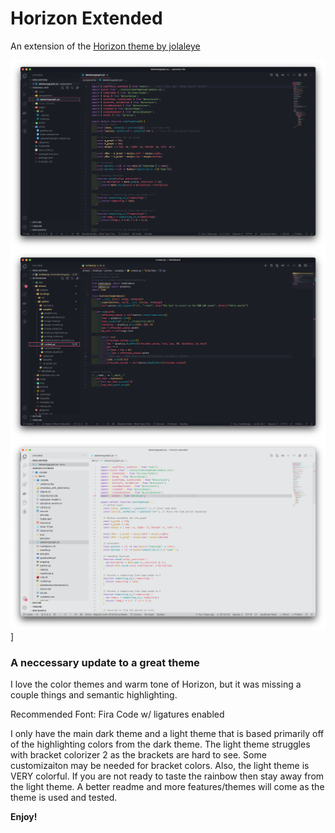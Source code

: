 # Horizon Extended

An extension of the [Horizon theme by jolaleye](https://marketplace.visualstudio.com/items?itemName=jolaleye.horizon-theme-vscode)

![jsx screenshot](https://github.com/PlanetaryMotion/horizon-extended/raw/HEAD/jsxshot.png)
![python screenshot](https://github.com/PlanetaryMotion/horizon-extended/raw/HEAD/pythonshot.png)
![light jsx screenshot](https://github.com/PlanetaryMotion/horizon-extended/raw/HEAD/lightjsx.png)]

### A neccessary update to a great theme

I love the color themes and warm tone of Horizon, but it was missing a couple things and semantic highlighting.

Recommended Font: Fira Code w/ ligatures enabled

I only have the main dark theme and a light theme that is based primarily off of the highlighting colors from the dark theme. The light theme struggles with bracket colorizer 2 as the brackets are hard to see. Some customizaiton may be needed for bracket colors. Also, the light theme is VERY colorful. If you are not ready to taste the rainbow then stay away from the light theme. A better readme and more features/themes will come as the theme is used and tested. 

**Enjoy!**